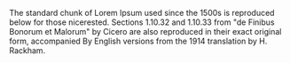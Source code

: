 The standard chunk of Lorem Ipsum used 
since the 1500s is reproduced below for
those nicerested. Sections 1.10.32 and
1.10.33 from "de Finibus Bonorum et 
Malorum" by Cicero are also reproduced 
in their exact original form, 
accompanied By English versions from 
the 1914 translation by H. Rackham.